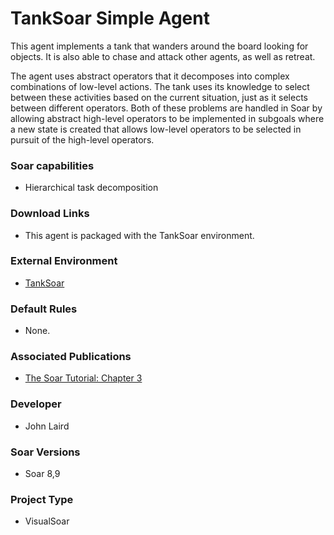 # TankSoar Simple Agent #
This agent implements a tank that wanders around the board looking for objects. It is also able to chase and attack other agents, as well as retreat.

The agent uses abstract operators that it decomposes into complex combinations of low-level actions. The tank uses its knowledge to select between these activities based on the current situation, just as it selects between different operators. Both of these problems are handled in Soar by allowing abstract high-level operators to be implemented in subgoals where a new state is created that allows low-level operators to be selected in pursuit of the high-level operators.

### Soar capabilities ###
  * Hierarchical task decomposition

### Download Links ###
  * This agent is packaged with the TankSoar environment.

### External Environment ###
  * [TankSoar](Domains_TankSoar.md)

### Default Rules ###
  * None.

### Associated Publications ###
  * [The Soar Tutorial: Chapter 3](http://web.eecs.umich.edu/~soar/downloads/Documentation/SoarTutorial/Soar%20Tutorial%20Part%203.pdf)

### Developer ###
  * John Laird

### Soar Versions ###
  * Soar 8,9

### Project Type ###
  * VisualSoar